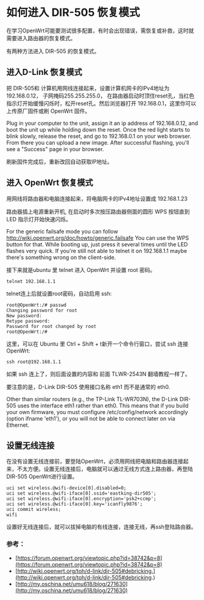 ﻿# 如何进入 DIR-505 恢复模式

在学习OpenWrt可能要测试很多配置，有时会出现错误，需恢复或补救，这时就需要进入路由器的恢复模式。

有两种方法进入 DIR-505 的恢复模式。

## 进入D-Link 恢复模式

把 DIR-505和 计算机用网线连接起来，设置计算机网卡的IPv4地址为192.168.0.12， 子网掩码255.255.255.0， 在路由器启动时顶住reset孔，当红色指示灯开始缓慢闪烁时，松开reset孔。然后浏览器打开 192.168.0.1，这里你可以上传原厂固件或刷 OpenWrt 固件。

Plug in your computer to the unit, assign it an ip address of 192.168.0.12, and boot the unit up while holding down the reset. Once the red light starts to blink slowly, release the reset, and go to 192.168.0.1 on your web browser. From there you can upload a new image. After successful flashing, you'll see a "Success" page in your browser. 

刷新固件完成后，重新改回自动获取IP地址。	

## 进入 OpenWrt 恢复模式

用网线将路由器和电脑连接起来，将电脑网卡的IPv4地址设置成 192.168.1.23

路由器插上电源重新开机,  在启动时多次按压路由器侧面的圆形 WPS 按钮直到 LED 指示灯开始快速闪烁。

For the generic failsafe mode you can follow http://wiki.openwrt.org/doc/howto/generic.failsafe You can use the WPS button for that. While booting up, just press it several times until the LED flashes very quick. If you're still not able to telnet it on 192.168.1.1 maybe there's something wrong on the client-side. 

接下来就是ubuntu 里 telnet 进入 OpenWrt 并设置 root 密码。

	telnet 192.168.1.1

telnet连上后就设置root密码，自动启用 ssh:

	root@OpenWrt:/# passwd
	Changing password for root
	New password:
	Retype password:
	Password for root changed by root
	root@OpenWrt:/#

这里，可以在 Ubuntu 里 Ctrl + Shift + t新开一个命令行窗口，尝试 ssh 连接OpenWrt:
 
	ssh root@192.168.1.1

如果 ssh 连上了，则后面设置的内容和 前面 TLWR-2543N 翻墙教程一样了。

要注意的是，D-Link DIR-505 使用接口名称 eth1 而不是通常的 eth0. 


Other than similar routers (e.g., the TP-Link TL-WR703N), the D-Link DIR-505 uses the interface eth1 rather than eth0. This means that if you build your own firmware, you must configure /etc/config/network accordingly (option ifname 'eth1'), or you will not be able to connect later on via Ethernet. 


## 设置无线连接

在没有设置无线连接前，要登陆OpenWrt，必须用网线把电脑和路由器连接起来，不太方便。设置无线连接后，电脑就可以通过无线方式连上路由器，再登陆 DIR-505 OpenWrt进行设置。

	uci set wireless.@wifi-device[0].disabled=0;
	uci set wireless.@wifi-iface[0].ssid='eastking-dir505';
	uci set wireless.@wifi-iface[0].encryption='psk2+ccmp';
	uci set wireless.@wifi-iface[0].key='icanfly9876';
	uci commit wireless;
	wifi



设置好无线连接后，就可以拔掉电脑的有线连接，连接无线，再ssh登陆路由器。


### 参考：

* [https://forum.openwrt.org/viewtopic.php?id=38742&p=8](https://forum.openwrt.org/viewtopic.php?id=38742&p=8)
* [http://wiki.openwrt.org/toh/d-link/dir-505#debricking.](http://wiki.openwrt.org/toh/d-link/dir-505#debricking.)
* [http://my.oschina.net/umu618/blog/271630](http://my.oschina.net/umu618/blog/271630)
